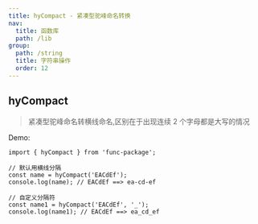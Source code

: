 ```yaml
---
title: hyCompact - 紧凑型驼峰命名转换
nav:
  title: 函数库
  path: /lib
group:
  path: /string
  title: 字符串操作
  order: 12
---
```


## hyCompact

> 紧凑型驼峰命名转横线命名,区别在于出现连续 2 个字母都是大写的情况

Demo:

```tsx | pure
import { hyCompact } from 'func-package';

// 默认用横线分隔
const name = hyCompact('EACdEf');
console.log(name); // EACdEf ==> ea-cd-ef

// 自定义分隔符
const name1 = hyCompact('EACdEf', '_');
console.log(name1); // EACdEf ==> ea_cd_ef
```
